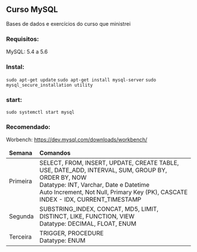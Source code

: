 ## Curso MySQL ##
Bases de dados e exercícios do curso que ministrei

### Requisitos:
MySQL: 5.4 a 5.6

### Instal:

`sudo apt-get update`
`sudo apt-get install mysql-server`
`sudo mysql_secure_installation utility`

### start:

`sudo systemctl start mysql`

### Recomendado:
Worbench: https://dev.mysql.com/downloads/workbench/

<table>
	<thead>	
		<tr>
			<td>
				<b>Semana</b>
			</td>
			<td>
				<b>Comandos</b>
			</td>
		</tr>
	</thead>
	<tbody>
		<tr>
			<td>
				Primeira
			</td>
			<td>
				SELECT, FROM, INSERT, UPDATE, CREATE TABLE, USE, DATE_ADD, INTERVAL, SUM, GROUP BY, ORDER BY, NOW<br>
				Datatype: INT, Varchar, Date e Datetime<br/>
				Auto Increment, Not Null, Primary Key (PK), CASCATE<br/>
				INDEX - IDX, CURRENT_TIMESTAMP
			</td>
		</tr>
		<tr>
			<td>
				Segunda
			</td>
			<td>
				SUBSTRING_INDEX, CONCAT, MD5, LIMIT, DISTINCT, LIKE, FUNCTION, VIEW<br>
				Datatype: DECIMAL, FLOAT, ENUM<br/>
			</td>
		</tr>
		<tr>
			<td>
				Terceira
			</td>
			<td>
				TRIGGER, PROCEDURE <br>
				Datatype: ENUM
			</td>
		</tr>
	</tbody>
</table>
